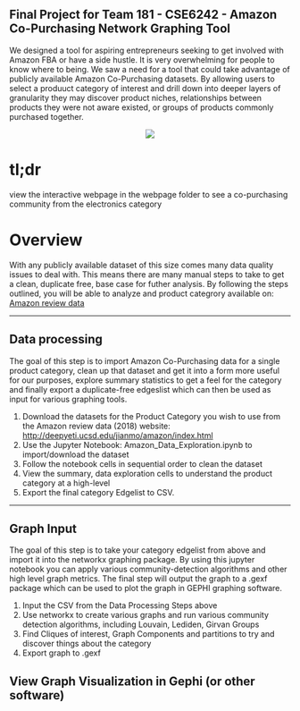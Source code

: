## Final Project for Team 181 - CSE6242 - Amazon Co-Purchasing Network Graphing Tool

We designed a tool for aspiring entrepreneurs seeking to get involved with Amazon FBA or have a side hustle.  It is very overwhelming for people to know where to being.  We saw a need for a tool that could take advantage of publicly available Amazon Co-Purchasing datasets.  By allowing users to select a produuct category of interest and drill down into deeper layers of granularity they may discover product niches, relationships between products they were not aware existed, or groups of products commonly purchased together.


<p align="center">
  <img src="https://github.com/0n0n0m0uz/CSE6242_Team181_Amazon/blob/main/images/LeidenImg.png"/>
</p>

# tl;dr 
view the interactive webpage in the webpage folder to see a co-purchasing community from the electronics category

# Overview

With any publicly available dataset of this size comes many data quality issues to deal with.  This means there are many manual steps to take to get a clean, duplicate free, base case for futher analysis.  By following the steps outlined, you will be able to analyze and product categrory available on: 
[Amazon review data](http://deepyeti.ucsd.edu/jianmo/amazon/index.html)

***
## Data processing

The goal of this step is to import Amazon Co-Purchasing data for a single product category, clean up that dataset and get it into a form more useful for our purposes, explore summary statistics to get a feel for the category and finally export a duplicate-free edgeslist which can then be used as input for various graphing tools.

1. Download the datasets for the Product Category you wish to use from the Amazon review data (2018) website:
http://deepyeti.ucsd.edu/jianmo/amazon/index.html
2. Use the Jupyter Notebook: Amazon_Data_Exploration.ipynb to import/download the dataset
3. Follow the notebook cells in sequential order to clean the dataset
4. View the summary, data exploration cells to understand the product category at a high-level
5. Export the final category Edgelist to CSV.

***
## Graph Input

The goal of this step is to take your category edgelist from above and import it into the networkx graphing package.  By using this jupyter notebook you can apply various community-detection algorithms and other high level graph metrics.  The final step will output the graph to a .gexf package which can be used to plot the graph in GEPHI graphing software.

1. Input the CSV from the Data Processing Steps above
2. Use networkx to create various graphs and run various community detection algorithms, including Louvain, Lediden, Girvan Groups
3. Find Cliques of interest, Graph Components and partitions to try and discover things about the category
4. Export graph to .gexf

## View Graph Visualization in Gephi (or other software)


